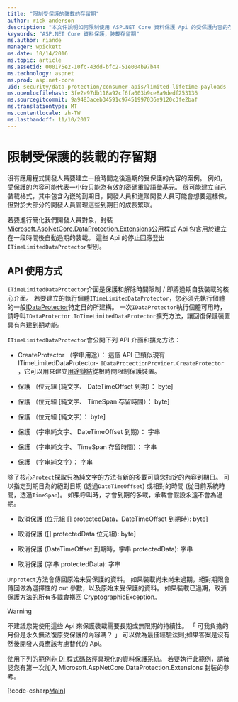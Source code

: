 ```yaml
---
title: "限制受保護的裝載的存留期"
author: rick-anderson
description: "本文件說明如何限制使用 ASP.NET Core 資料保護 Api 的受保護內容的存留期。"
keywords: "ASP.NET Core 資料保護，裝載存留期"
ms.author: riande
manager: wpickett
ms.date: 10/14/2016
ms.topic: article
ms.assetid: 000175e2-10fc-43dd-bfc2-51e004b97b44
ms.technology: aspnet
ms.prod: asp.net-core
uid: security/data-protection/consumer-apis/limited-lifetime-payloads
ms.openlocfilehash: 3fe2e97db118a92cf6fa003b9ce8a9dedf253136
ms.sourcegitcommit: 9a9483aceb34591c97451997036a9120c3fe2baf
ms.translationtype: MT
ms.contentlocale: zh-TW
ms.lasthandoff: 11/10/2017
---
```

# <a name="limiting-the-lifetime-of-protected-payloads"></a>限制受保護的裝載的存留期

沒有應用程式開發人員要建立一段時間之後過期的受保護的內容的案例。 例如，受保護的內容可能代表一小時只能為有效的密碼重設語彙基元。 很可能建立自己裝載格式，其中包含內嵌的到期日，開發人員和進階開發人員可能會想要這樣做，但對於大部分的開發人員管理這些到期日的成長繁瑣。

若要進行簡化我們開發人員對象，封裝[Microsoft.AspNetCore.DataProtection.Extensions](https://www.nuget.org/packages/Microsoft.AspNetCore.DataProtection.Extensions/)公用程式 Api 包含用於建立在一段時間後自動過期的裝載。 這些 Api 的停止回應登出`ITimeLimitedDataProtector`型別。

## <a name="api-usage"></a>API 使用方式

`ITimeLimitedDataProtector`介面是保護和解除時間限制 / 即將過期自我裝載的核心介面。 若要建立的執行個體`ITimeLimitedDataProtector`，您必須先執行個體的一般[IDataProtector](overview.md)特定目的所建構。 一次`IDataProtector`執行個體可用時，請呼叫`IDataProtector.ToTimeLimitedDataProtector`擴充方法，讓回復保護裝置具有內建到期功能。

`ITimeLimitedDataProtector`會公開下列 API 介面和擴充方法：

* CreateProtector （字串用途）： 這個 API 已類似現有 ITimeLimitedDataProtector- `IDataProtectionProvider.CreateProtector` ，它可以用來建立[用途鏈結](purpose-strings.md)從根時間限制保護裝置。

* 保護 （位元組 [純文字、 DateTimeOffset 到期）： byte]

* 保護 （位元組 [純文字、 TimeSpan 存留時間）： byte]

* 保護 （位元組 [純文字）： byte]

* 保護 （字串純文字、 DateTimeOffset 到期）： 字串

* 保護 （字串純文字、 TimeSpan 存留時間）： 字串

* 保護 （字串純文字）： 字串

除了核心`Protect`採取只為純文字的方法有新的多載可讓您指定的內容到期日。 可以指定到期日為的絕對日期 (透過`DateTimeOffset`) 或相對的時間 (從目前系統時間，透過`TimeSpan`)。 如果呼叫時，才會到期的多載，承載會假設永遠不會為過期。

* 取消保護 (位元組 [] protectedData，DateTimeOffset 到期時): byte]

* 取消保護 ([] protectedData 位元組): byte]

* 取消保護 (DateTimeOffset 到期時，字串 protectedData): 字串

* 取消保護 (字串 protectedData): 字串

`Unprotect`方法會傳回原始未受保護的資料。 如果裝載尚未尚未過期，絕對期限會傳回做為選擇性的 out 參數，以及原始未受保護的資料。 如果裝載已過期，取消保護方法的所有多載會擲回 CryptographicException。

>[!WARNING]
> 不建議您先使用這些 Api 來保護裝載需要長期或無限期的持續性。 「 可我負擔的月份是永久無法復原受保護的內容嗎？ 」 可以做為最佳經驗法則;如果答案是沒有然後開發人員應該考慮替代的 Api。

使用下列的範例[非 DI 程式碼路徑](../configuration/non-di-scenarios.md)具現化的資料保護系統。 若要執行此範例，請確認您有第一次加入 Microsoft.AspNetCore.DataProtection.Extensions 封裝的參考。

[!code-csharp[Main](limited-lifetime-payloads/samples/limitedlifetimepayloads.cs)]
